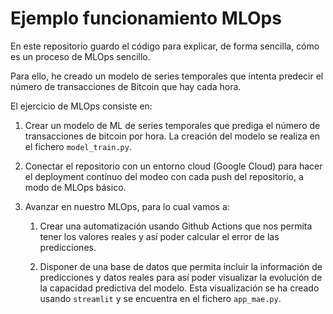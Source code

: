 # Ejemplo funcionamiento MLOps
En este repositorio guardo el código para explicar, de forma sencilla, cómo es un proceso de MLOps sencillo. 

Para ello, he creado un modelo de series temporales que intenta predecir el número de transacciones de Bitcoin que hay cada hora. 

El ejercicio de MLOps consiste en: 

1. Crear un modelo de ML de series temporales que prediga el número de transacciones de bitcoin por hora. La creación del modelo se realiza en el fichero `model_train.py`. 

2. Conectar el repositorio con un entorno cloud (Google Cloud) para hacer el deployment contínuo del modeo con cada push del repositorio, a modo de MLOps básico.  

3. Avanzar en nuestro MLOps, para lo cual vamos a: 
    1. Crear una automatización usando Github Actions que nos permita tener los valores reales y así poder calcular el error de las predicciones. 
    
    2. Disponer de una base de datos que permita incluir la información de predicciones y datos reales para así poder visualizar la evolución de la capacidad predictiva del modelo. Esta visualización se ha creado usando `streamlit` y se encuentra en el fichero `app_mae.py`.

